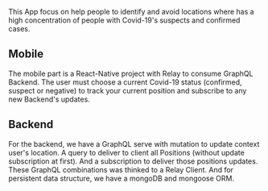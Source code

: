 This App focus on help people to identify and avoid locations where has a high concentration of people with Covid-19's suspects and confirmed cases.

## Mobile

The mobile part is a React-Native project with Relay to consume GraphQL Backend. The user must choose a current Covid-19 status (confirmed, suspect or negative) to track your current position and subscribe to any new Backend's updates.

## Backend

For the backend, we have a GraphQL serve with mutation to update context user's location. A query to deliver to client all Positions (without update subscription at first). And a subscription to deliver those positions updates. These GraphQL combinations was thinked to a Relay Client. And for persistent data structure, we have a mongoDB and mongoose ORM.